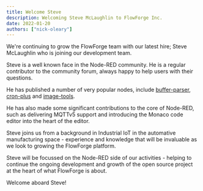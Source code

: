 ```yaml
---
title: Welcome Steve
description: Welcoming Steve McLaughlin to FlowForge Inc.
date: 2022-01-20
authors: ["nick-oleary"]
---
```


We're continuing to grow the FlowForge team with our latest hire; Steve McLaughlin
who is joining our development team.

<!--more-->

Steve is a well known face in the Node-RED community. He is a regular contributor
to the community forum, always happy to help users with their questions.

He has published a number of very popular nodes, include [buffer-parser](https://flows.nodered.org/node/node-red-contrib-buffer-parser),
[cron-plus](https://flows.nodered.org/node/node-red-contrib-cron-plus) and
[image-tools](https://flows.nodered.org/node/node-red-contrib-image-tools).

He has also made some significant contributions to the core of Node-RED, such as
delivering MQTTv5 support and introducing the Monaco code editor into the heart
of the editor.

Steve joins us from a background in Industrial IoT in the automative manufacturing
space - experience and knowledge that will be invaluable as we look to growing the
FlowForge platform.

Steve will be focussed on the Node-RED side of our activities - helping to continue
the ongoing development and growth of the open source project at the heart of what
FlowForge is about.

Welcome aboard Steve!
